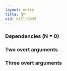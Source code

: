 ```yaml
---
layout: entry
title: རྙོབ་
vid: Hill:0635
---
```

### Dependencies (N = 0)


### Two overt arguments


### Three overt arguments
